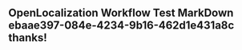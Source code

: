 <properties
ms.topic="hero-topic"
ms.test1="hero-topic"
ms.test2="test"/>


## OpenLocalization Workflow Test MarkDown ebaae397-084e-4234-9b16-462d1e431a8c thanks!



<!--HONumber=Aug16_HO1-->


